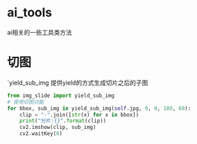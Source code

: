 # ai_tools
ai相关的一些工具类方法


# 切图
`yield_sub_img 提供yield的方式生成切片之后的子图

```python
from img_slide import yield_sub_img
# 使用切图功能
for bbox, sub_img in yield_sub_img(self.jpg, 0, 0, 180, 60):
    clip = "-".join([str(x) for x in bbox])
    print("分片:{}".format(clip))
    cv2.imshow(clip, sub_img)
    cv2.waitKey(0)
```

